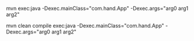 mvn exec:java -Dexec.mainClass="com.hand.App" -Dexec.args="arg0 arg1 arg2"

mvn clean compile exec:java -Dexec.mainClass="com.hand.App" -Dexec.args="arg0 arg1 arg2"